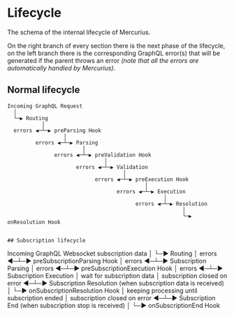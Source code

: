 # Lifecycle

The schema of the internal lifecycle of Mercurius.<br>

On the right branch of every section there is the next phase of the lifecycle, on the left branch there is the corresponding GraphQL error(s) that will be generated if the parent throws an error *(note that all the errors are automatically handled by Mercurius)*.

## Normal lifecycle

```
Incoming GraphQL Request
  │
  └─▶ Routing
           │
  errors ◀─┴─▶ preParsing Hook
                  │
         errors ◀─┴─▶ Parsing
                        │
               errors ◀─┴─▶ preValidation Hook
                               │
                      errors ◀─┴─▶ Validation
                                     │
                            errors ◀─┴─▶ preExecution Hook
                                            │
                                   errors ◀─┴─▶ Execution
                                                  │
                                         errors ◀─┴─▶ Resolution
                                                        │
                                                        └─▶ onResolution Hook
```

```

## Subscription lifecycle

```
Incoming GraphQL Websocket subscription data
  │
  └─▶ Routing
           │
  errors ◀─┴─▶ preSubscriptionParsing Hook
                  │
         errors ◀─┴─▶ Subscription Parsing
                        │
               errors ◀─┴─▶ preSubscriptionExecution Hook
                              │
                     errors ◀─┴─▶ Subscription Execution
                                              │
                                  wait for subscription data
                                              │
               subscription closed on error ◀─┴─▶ Subscription Resolution (when subscription data is received)
                                                      │
                                                      └─▶ onSubscriptionResolution Hook
                                                            │
                                            keeping processing until subscription ended
                                                            │
                             subscription closed on error ◀─┴─▶ Subscription End (when subscription stop is received)
                                                                  │
                                                                  └─▶ onSubscriptionEnd Hook
```